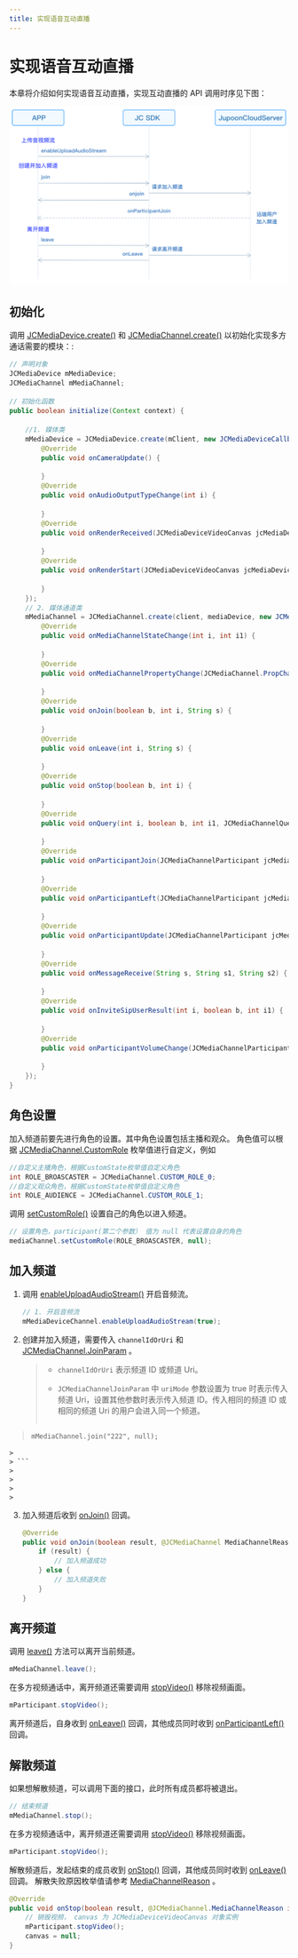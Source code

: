 ```yaml
---
title: 实现语音互动直播
---
```

# 实现语音互动直播

本章将介绍如何实现语音互动直播，实现互动直播的 API 调用时序见下图：

![../../../../\_images/multiaudioworkflow.png](../../../../_images/multiaudioworkflow.png)

## 初始化

调用
[JCMediaDevice.create()](https://developer.juphoon.com/portal/reference/V2.1/android/com/juphoon/cloud/JCMediaDevice.html#create-com.juphoon.cloud.JCClient-com.juphoon.cloud.JCMediaDeviceCallback-)
和
[JCMediaChannel.create()](https://developer.juphoon.com/portal/reference/V2.1/android/com/juphoon/cloud/JCMediaChannel.html#create-com.juphoon.cloud.JCClient-com.juphoon.cloud.JCMediaDevice-com.juphoon.cloud.JCMediaChannelCallback-)
以初始化实现多方通话需要的模块：:

```java
// 声明对象
JCMediaDevice mMediaDevice;
JCMediaChannel mMediaChannel;

// 初始化函数
public boolean initialize(Context context) {

    //1. 媒体类
    mMediaDevice = JCMediaDevice.create(mClient, new JCMediaDeviceCallback() {
        @Override
        public void onCameraUpdate() {

        }
        @Override
        public void onAudioOutputTypeChange(int i) {

        }
        @Override
        public void onRenderReceived(JCMediaDeviceVideoCanvas jcMediaDeviceVideoCanvas) {

        }
        @Override
        public void onRenderStart(JCMediaDeviceVideoCanvas jcMediaDeviceVideoCanvas) {

        }
    });
    // 2. 媒体通道类
    mMediaChannel = JCMediaChannel.create(client, mediaDevice, new JCMediaChannelCallback() {
        @Override
        public void onMediaChannelStateChange(int i, int i1) {

        }
        @Override
        public void onMediaChannelPropertyChange(JCMediaChannel.PropChangeParam propChangeParam) {

        }
        @Override
        public void onJoin(boolean b, int i, String s) {

        }
        @Override
        public void onLeave(int i, String s) {

        }
        @Override
        public void onStop(boolean b, int i) {

        }
        @Override
        public void onQuery(int i, boolean b, int i1, JCMediaChannelQueryInfo jcMediaChannelQueryInfo) {

        }
        @Override
        public void onParticipantJoin(JCMediaChannelParticipant jcMediaChannelParticipant) {

        }
        @Override
        public void onParticipantLeft(JCMediaChannelParticipant jcMediaChannelParticipant) {

        }
        @Override
        public void onParticipantUpdate(JCMediaChannelParticipant jcMediaChannelParticipant, JCMediaChannelParticipant.ChangeParam changeParam) {

        }
        @Override
        public void onMessageReceive(String s, String s1, String s2) {

        }
        @Override
        public void onInviteSipUserResult(int i, boolean b, int i1) {

        }
        @Override
        public void onParticipantVolumeChange(JCMediaChannelParticipant jcMediaChannelParticipant) {

        }
    });
}
```

## 角色设置

加入频道前要先进行角色的设置。其中角色设置包括主播和观众。 角色值可以根据
[JCMediaChannel.CustomRole](https://developer.juphoon.com/portal/reference/V2.1/android/com/juphoon/cloud/JCMediaChannel.html#CUSTOM_ROLE_0)
枚举值进行自定义，例如

```java
//自定义主播角色，根据CustomState枚举值自定义角色
int ROLE_BROASCASTER = JCMediaChannel.CUSTOM_ROLE_0;
//自定义观众角色，根据CustomState枚举值自定义角色
int ROLE_AUDIENCE = JCMediaChannel.CUSTOM_ROLE_1;
```

调用
[setCustomRole()](https://developer.juphoon.com/portal/reference/V2.1/android/com/juphoon/cloud/JCMediaChannel.html#setCustomRole-int-com.juphoon.cloud.JCMediaChannelParticipant-)
设置自己的角色以进入频道。

```java
// 设置角色，participant(第二个参数） 值为 null 代表设置自身的角色
mediaChannel.setCustomRole(ROLE_BROASCASTER, null);
```

## 加入频道

1. 调用
    [enableUploadAudioStream()](https://developer.juphoon.com/portal/reference/V2.1/android/com/juphoon/cloud/JCMediaChannel.html#enableUploadAudioStream-boolean-)
    开启音频流。

    ```java
    // 1. 开启音频流
    mMediaDeviceChannel.enableUploadAudioStream(true);
    ```

2. 创建并加入频道，需要传入 `channelIdOrUri` 和
    [JCMediaChannel.JoinParam](https://developer.juphoon.com/portal/reference/V2.1/android/com/juphoon/cloud/JCMediaChannel.JoinParam.html)
    。

    >
    >
    >
    >
    >   - `channelIdOrUri` 表示频道 ID 或频道 Uri。
    >
    >   - `JCMediaChannelJoinParam` 中 `uriMode` 参数设置为 true 时表示传入频道
    >     Uri，设置其他参数时表示传入频道 ID。传入相同的频道 ID 或相同的频道 Uri 的用户会进入同一个频道。
    >
    >
    >
    > ```java
    >
>     mMediaChannel.join("222", null);
    >
    > ```
    > 
    > 
    > 
    >

3. 加入频道后收到
    [onJoin()](https://developer.juphoon.com/portal/reference/V2.1/android/com/juphoon/cloud/JCMediaChannelCallback.html#onJoin-boolean-int-java.lang.String-)
    回调。

    ```java
    @Override
    public void onJoin(boolean result, @JCMediaChannel MediaChannelReason int reason, String channelId) {
        if (result) {
            // 加入频道成功
        } else {
            // 加入频道失败
        }
    }
    ```

## 离开频道

调用
[leave()](https://developer.juphoon.com/portal/reference/V2.1/android/com/juphoon/cloud/JCMediaChannel.html#leave--)
方法可以离开当前频道。

```java
mMediaChannel.leave();
```

在多方视频通话中，离开频道还需要调用
[stopVideo()](https://developer.juphoon.com/portal/reference/V2.1/android/com/juphoon/cloud/JCMediaChannelParticipant.html#stopVideo--)
移除视频画面。

```java
mParticipant.stopVideo();
```

离开频道后，自身收到
[onLeave()](https://developer.juphoon.com/portal/reference/V2.1/android/com/juphoon/cloud/JCMediaChannelCallback.html#onLeave-int-java.lang.String-)
回调，其他成员同时收到
[onParticipantLeft()](https://developer.juphoon.com/portal/reference/V2.1/android/com/juphoon/cloud/JCMediaChannelCallback.html#onParticipantLeft-com.juphoon.cloud.JCMediaChannelParticipant-)
回调。

## 解散频道

如果想解散频道，可以调用下面的接口，此时所有成员都将被退出。

```java
// 结束频道
mMediaChannel.stop();
```

在多方视频通话中，离开频道还需要调用
[stopVideo()](https://developer.juphoon.com/portal/reference/V2.1/android/com/juphoon/cloud/JCMediaChannelParticipant.html#stopVideo--)
移除视频画面。

```java
mParticipant.stopVideo();
```

解散频道后，发起结束的成员收到
[onStop()](https://developer.juphoon.com/portal/reference/V2.1/android/com/juphoon/cloud/JCMediaChannelCallback.html#onStop-boolean-int-)
回调，其他成员同时收到
[onLeave()](https://developer.juphoon.com/portal/reference/V2.1/android/com/juphoon/cloud/JCMediaChannelCallback.html#onLeave-int-java.lang.String-)
回调。 解散失败原因枚举值请参考
[MediaChannelReason](https://developer.juphoon.com/portal/reference/V2.1/android/com/juphoon/cloud/JCMediaChannel.html#REASON_ALREADY_JOINED)
。

```java
@Override
public void onStop(boolean result, @JCMediaChannel.MediaChannelReason int reason) {
    // 销毁视频， canvas 为 JCMediaDeviceVideoCanvas 对象实例
    mParticipant.stopVideo();
    canvas = null;
}
```
